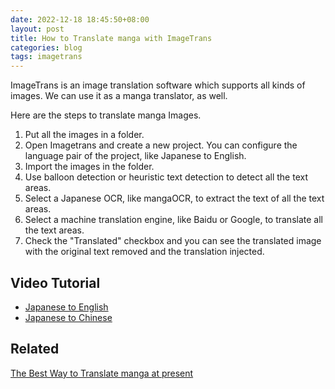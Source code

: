 ```yaml
---
date: 2022-12-18 18:45:50+08:00
layout: post
title: How to Translate manga with ImageTrans
categories: blog
tags: imagetrans
---
```


ImageTrans is an image translation software which supports all kinds of images. We can use it as a manga translator, as well. 

Here are the steps to translate manga Images.

1. Put all the images in a folder.
2. Open Imagetrans and create a new project. You can configure the language pair of the project, like Japanese to English.
3. Import the images in the folder.
4. Use balloon detection or heuristic text detection to detect all the text areas.
5. Select a Japanese OCR, like mangaOCR, to extract the text of all the text areas.
6. Select a machine translation engine, like Baidu or Google, to translate all the text areas.
7. Check the "Translated" checkbox and you can see the translated image with the original text removed and the translation injected.

## Video Tutorial

* [Japanese to English](https://www.youtube.com/watch?v=S_6FF-5zTns)
* [Japanese to Chinese](https://www.bilibili.com/video/BV1Uo4y1Z7Wo/)

## Related

[The Best Way to Translate manga at present](https://www.basiccat.org/best-practice-manga-ocr-and-translation/)

